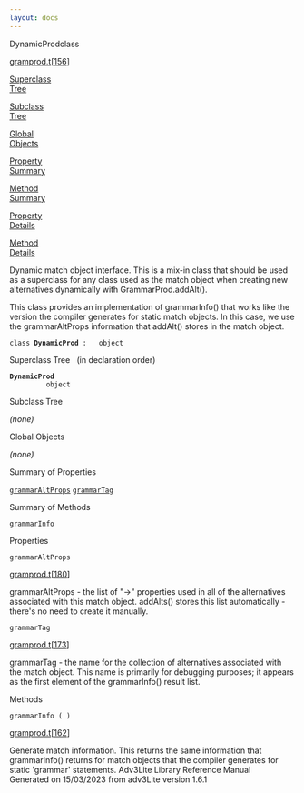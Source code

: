 ```yaml
---
layout: docs
---
```

<span class="title">DynamicProd</span><span class="type">class</span>

[gramprod.t](../file/gramprod.t.html)\[[156](../source/gramprod.t.html#156)\]

[Superclass  
Tree](#_SuperClassTree_)

[Subclass  
Tree](#_SubClassTree_)

[Global  
Objects](#_ObjectSummary_)

[Property  
Summary](#_PropSummary_)

[Method  
Summary](#_MethodSummary_)

[Property  
Details](#_Properties_)

[Method  
Details](#_Methods_)



Dynamic match object interface. This is a mix-in class that should be
used as a superclass for any class used as the match object when
creating new alternatives dynamically with GrammarProd.addAlt().

This class provides an implementation of grammarInfo() that works like
the version the compiler generates for static match objects. In this
case, we use the grammarAltProps information that addAlt() stores in the
match object.

`class `**`DynamicProd`**` :   object`



<span id="_SuperClassTree_"></span>



<span class="hdln">Superclass Tree</span>   (in declaration order)



**`DynamicProd`**  
`         object`  
<span id="_SubClassTree_"></span>



<span class="hdln">Subclass Tree</span>  



*(none)* <span id="_ObjectSummary_"></span>



<span class="hdln">Global Objects</span>  



*(none)* <span id="_PropSummary_"></span>



<span class="hdln">Summary of Properties</span>  



[`grammarAltProps`](#grammarAltProps) [`grammarTag`](#grammarTag)

<span id="_MethodSummary_"></span>



<span class="hdln">Summary of Methods</span>  



[`grammarInfo`](#grammarInfo)

<span id="_Properties_"></span>



<span class="hdln">Properties</span>  



<span id="grammarAltProps"></span>

`grammarAltProps`

[gramprod.t](../file/gramprod.t.html)\[[180](../source/gramprod.t.html#180)\]



grammarAltProps - the list of "-\>" properties used in all of the
alternatives associated with this match object. addAlts() stores this
list automatically - there's no need to create it manually.



<span id="grammarTag"></span>

`grammarTag`

[gramprod.t](../file/gramprod.t.html)\[[173](../source/gramprod.t.html#173)\]



grammarTag - the name for the collection of alternatives associated with
the match object. This name is primarily for debugging purposes; it
appears as the first element of the grammarInfo() result list.



<span id="_Methods_"></span>



<span class="hdln">Methods</span>  



<span id="grammarInfo"></span>

`grammarInfo ( )`

[gramprod.t](../file/gramprod.t.html)\[[162](../source/gramprod.t.html#162)\]



Generate match information. This returns the same information that
grammarInfo() returns for match objects that the compiler generates for
static 'grammar' statements.
Adv3Lite Library Reference Manual  
Generated on 15/03/2023 from adv3Lite version 1.6.1


